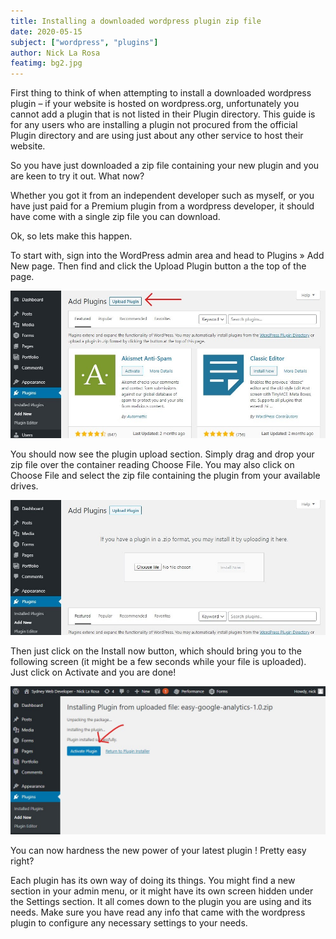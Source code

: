 ```yaml
---
title: Installing a downloaded wordpress plugin zip file
date: 2020-05-15
subject: ["wordpress", "plugins"]
author: Nick La Rosa
featimg: bg2.jpg
---
```


First thing to think of when attempting to install a downloaded wordpress plugin – if your website is hosted on wordpress.org, unfortunately you cannot add a plugin that is not listed in their Plugin directory. This guide is for any users who are installing a plugin not procured from the official Plugin directory and are using just about any other service to host their website.

So you have just downloaded a zip file containing your new plugin and you are keen to try it out. What now?

Whether you got it from an independent developer such as myself, or you have just paid for a Premium plugin from a wordpress developer, it should have come with a single zip file you can download.

Ok, so lets make this happen.

To start with, sign into the WordPress admin area and head to Plugins » Add New page. Then find and click the Upload Plugin button a the top of the page.

![Wordpress Upload Pluin](UploadPlugin.jpg)

You should now see the plugin upload section. Simply drag and drop your zip file over the container reading Choose File. You may also click on Choose File and select the zip file containing the plugin from your available drives.

![](UploadPlugin2-1.jpg)

Then just click on the Install now button, which should bring you to the following screen (it might be a few seconds while your file is uploaded). Just click on Activate and you are done!

![](UploadPlugin3.jpg)

You can now hardness the new power of your latest plugin ! Pretty easy right?

Each plugin has its own way of doing its things. You might find a new section in your admin menu, or it might have its own screen hidden under the Settings section. It all comes down to the plugin you are using and its needs. Make sure you have read any info that came with the wordpress plugin to configure any necessary settings to your needs.
